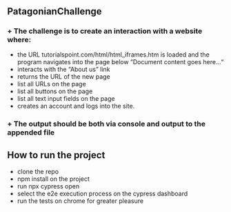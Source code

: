 # <h2>PatagonianChallenge</h2>
  <h3>+ The challenge is to create an interaction with a website where:</h3>
<ul>
  <li>the URL tutorialspoint.com/html/html_iframes.htm is loaded and the program navigates into the page below “Document content goes here…“</li>
  <li>interacts with the “About us” link</li>
  <li>returns the URL of the new page</li>
  <li>list all URLs on the page</li>
  <li>list all buttons on the page</li>
  <li>list all text input fields on the page</li>
  <li>creates an account and logs into the site.</li>
</ul>
  <h3>+ The output should be both via console and output to the appended file</h3>
<h2>How to run the project</h2>
<ul>
  <li>clone the repo</li>
  <li>npm install on the project</li>
  <li>run npx cypress open</li>
  <li>select the e2e execution process on the cypress dashboard</li>
  <li>run the tests on chrome for greater pleasure</li>
</ul>

